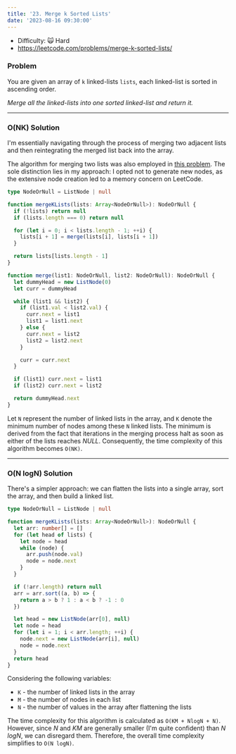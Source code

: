 ```yaml
---
title: '23. Merge k Sorted Lists'
date: '2023-08-16 09:30:00'
---
```


- Difficulty: 🙀 Hard
- https://leetcode.com/problems/merge-k-sorted-lists/

### Problem

You are given an array of `k` linked-lists `lists`, each linked-list is sorted in ascending order.

_Merge all the linked-lists into one sorted linked-list and return it._

---

### O(NK) Solution

I'm essentially navigating through the process of merging two adjacent lists and then reintegrating the merged list back into the array.

The algorithm for merging two lists was also employed in [this problem](/leetcode/21-merge-two-sorted-lists). The sole distinction lies in my approach: I opted not to generate new nodes, as the extensive node creation led to a memory concern on LeetCode.

```ts
type NodeOrNull = ListNode | null

function mergeKLists(lists: Array<NodeOrNull>): NodeOrNull {
  if (!lists) return null
  if (lists.length === 0) return null

  for (let i = 0; i < lists.length - 1; ++i) {
    lists[i + 1] = merge(lists[i], lists[i + 1])
  }

  return lists[lists.length - 1]
}

function merge(list1: NodeOrNull, list2: NodeOrNull): NodeOrNull {
  let dummyHead = new ListNode(0)
  let curr = dummyHead

  while (list1 && list2) {
    if (list1.val < list2.val) {
      curr.next = list1
      list1 = list1.next
    } else {
      curr.next = list2
      list2 = list2.next
    }

    curr = curr.next
  }

  if (list1) curr.next = list1
  if (list2) curr.next = list2

  return dummyHead.next
}
```

Let `N` represent the number of linked lists in the array, and `K` denote the minimum number of nodes among these `N` linked lists. The minimum is derived from the fact that iterations in the merging process halt as soon as either of the lists reaches _NULL_. Consequently, the time complexity of this algorithm becomes `O(NK)`.

---

### O(N logN) Solution

There's a simpler approach: we can flatten the lists into a single array, sort the array, and then build a linked list.

```ts
type NodeOrNull = ListNode | null

function mergeKLists(lists: Array<NodeOrNull>): NodeOrNull {
  let arr: number[] = []
  for (let head of lists) {
    let node = head
    while (node) {
      arr.push(node.val)
      node = node.next
    }
  }

  if (!arr.length) return null
  arr = arr.sort((a, b) => {
    return a > b ? 1 : a < b ? -1 : 0
  })

  let head = new ListNode(arr[0], null)
  let node = head
  for (let i = 1; i < arr.length; ++i) {
    node.next = new ListNode(arr[i], null)
    node = node.next
  }
  return head
}
```

Considering the following variables:

- `K` - the number of linked lists in the array
- `M` - the number of nodes in each list
- `N` - the number of values in the array after flattening the lists

The time complexity for this algorithm is calculated as `O(KM + NlogN + N)`. However, since _N_ and _KM_ are generally smaller (I'm quite confident) than _N logN_, we can disregard them. Therefore, the overall time complexity simplifies to `O(N logN)`.
